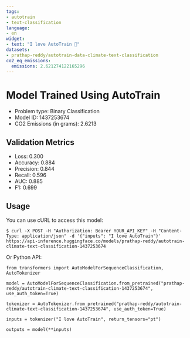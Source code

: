 ```yaml
---
tags:
- autotrain
- text-classification
language:
- en
widget:
- text: "I love AutoTrain 🤗"
datasets:
- prathap-reddy/autotrain-data-climate-text-classification
co2_eq_emissions:
  emissions: 2.621274122165296
---
```


# Model Trained Using AutoTrain

- Problem type: Binary Classification
- Model ID: 1437253674
- CO2 Emissions (in grams): 2.6213

## Validation Metrics

- Loss: 0.300
- Accuracy: 0.884
- Precision: 0.844
- Recall: 0.596
- AUC: 0.885
- F1: 0.699

## Usage

You can use cURL to access this model:

```
$ curl -X POST -H "Authorization: Bearer YOUR_API_KEY" -H "Content-Type: application/json" -d '{"inputs": "I love AutoTrain"}' https://api-inference.huggingface.co/models/prathap-reddy/autotrain-climate-text-classification-1437253674
```

Or Python API:

```
from transformers import AutoModelForSequenceClassification, AutoTokenizer

model = AutoModelForSequenceClassification.from_pretrained("prathap-reddy/autotrain-climate-text-classification-1437253674", use_auth_token=True)

tokenizer = AutoTokenizer.from_pretrained("prathap-reddy/autotrain-climate-text-classification-1437253674", use_auth_token=True)

inputs = tokenizer("I love AutoTrain", return_tensors="pt")

outputs = model(**inputs)
```